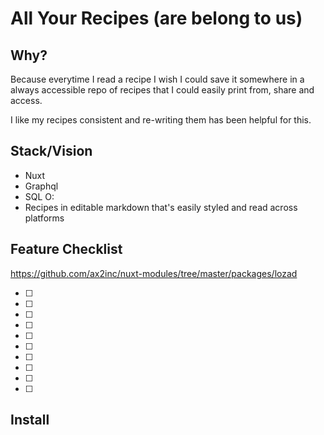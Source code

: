 # All Your Recipes (are belong to us)

## Why?

Because everytime I read a recipe I wish I could save it somewhere in a always accessible repo of recipes that I could easily print from, share and access.

I like my recipes consistent and re-writing them has been helpful for this.

## Stack/Vision

- Nuxt
- Graphql
- SQL O:
- Recipes in editable markdown that's easily styled and read across platforms

## Feature Checklist

https://github.com/ax2inc/nuxt-modules/tree/master/packages/lozad

- [ ]
- [ ]
- [ ]
- [ ]
- [ ]
- [ ]
- [ ]
- [ ]
- [ ]
- [ ]

## Install
